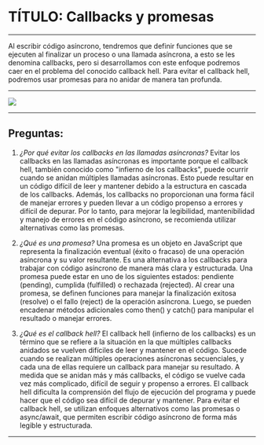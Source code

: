 # TÍTULO: Callbacks y promesas
***
Al escribir código asíncrono, tendremos que definir funciones que se ejecuten al finalizar
un proceso o una llamada asíncrona, a esto se les denomina callbacks, pero si
desarrollamos con este enfoque podremos caer en el problema del conocido callback
hell. Para evitar el callback hell, podremos usar promesas para no anidar de manera tan
profunda.
***
![](https://dev-to-uploads.s3.amazonaws.com/uploads/articles/b8euo2n7twvgh3dbuatd.jpeg)

***
## Preguntas:
1. *¿Por qué evitar los callbacks en las llamadas asíncronas?*
Evitar los callbacks en las llamadas asíncronas es importante porque el callback hell, también conocido como "infierno de los callbacks", puede ocurrir cuando se anidan múltiples llamadas asíncronas. Esto puede resultar en un código difícil de leer y mantener debido a la estructura en cascada de los callbacks. Además, los callbacks no proporcionan una forma fácil de manejar errores y pueden llevar a un código propenso a errores y difícil de depurar. Por lo tanto, para mejorar la legibilidad, mantenibilidad y manejo de errores en el código asíncrono, se recomienda utilizar alternativas como las promesas.

2. *¿Qué es una promesa?*
Una promesa es un objeto en JavaScript que representa la finalización eventual (éxito o fracaso) de una operación asíncrona y su valor resultante. Es una alternativa a los callbacks para trabajar con código asíncrono de manera más clara y estructurada. Una promesa puede estar en uno de los siguientes estados: pendiente (pending), cumplida (fulfilled) o rechazada (rejected). Al crear una promesa, se definen funciones para manejar la finalización exitosa (resolve) o el fallo (reject) de la operación asíncrona. Luego, se pueden encadenar métodos adicionales como then() y catch() para manipular el resultado o manejar errores.

3. *¿Qué es el callback hell?*
El callback hell (infierno de los callbacks) es un término que se refiere a la situación en la que múltiples callbacks anidados se vuelven difíciles de leer y mantener en el código. Sucede cuando se realizan múltiples operaciones asíncronas secuenciales, y cada una de ellas requiere un callback para manejar su resultado. A medida que se anidan más y más callbacks, el código se vuelve cada vez más complicado, difícil de seguir y propenso a errores. El callback hell dificulta la comprensión del flujo de ejecución del programa y puede hacer que el código sea difícil de depurar y mantener. Para evitar el callback hell, se utilizan enfoques alternativos como las promesas o async/await, que permiten escribir código asíncrono de forma más legible y estructurada.

***